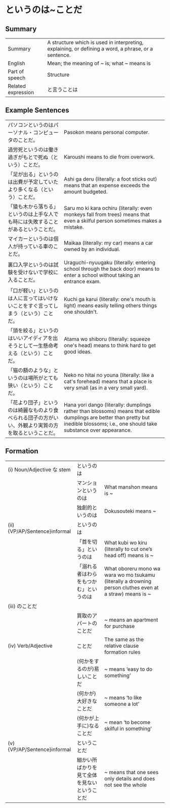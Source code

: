 # というのは~ことだ

## Summary

<table><tr>   <td>Summary</td>   <td>A structure which is used in interpreting, explaining, or defining a word, a phrase, or a sentence.</td></tr><tr>   <td>English</td>   <td>Mean; the meaning of ~ is; what ~ means is</td></tr><tr>   <td>Part of speech</td>   <td>Structure</td></tr><tr>   <td>Related expression</td>   <td>と言うことは</td></tr></table>

## Example Sentences

<table><tr>   <td>パソコンというのはパーソナル・コンピュータのことだ。</td>   <td>Pasokon means personal computer.</td></tr><tr>   <td>過労死というのは働き過ぎがもとで死ぬ（という）ことだ。</td>   <td>Karoushi means to die from overwork.</td></tr><tr>   <td>「足が出る」というのは出費が予定していたより多くなる（という）ことだ。</td>   <td>Ashi ga deru (literally: a foot sticks out) means that an expense exceeds the amount budgeted.</td></tr><tr>   <td>「猿も木から落ちる」というのは上手な人でも時には失敗することがあるということだ。</td>   <td>Saru mo ki kara ochiru (literally: even monkeys fall from trees) means that even a skilful person sometimes makes a mistake.</td></tr><tr>   <td>マイカーというのは個人が持っている車のことだ。</td>   <td>Maikaa (literally: my car) means a car owned by an individual.</td></tr><tr>   <td>裏口入学というのは試験を受けないで学校に入ることだ。</td>   <td>Uraguchi-nyuugaku (literally: entering school through the back door) means to enter a school without taking an entrance exam.</td></tr><tr>   <td>「口が軽い」というのは人に言ってはいけないことをすぐ言ってしまう（という）ことだ。</td>   <td>Kuchi ga karui (literally: one's mouth is light) means easily telling others things one shouldn't.</td></tr><tr>   <td>「頭を絞る」というのはいいアイディアを出そうとして一生懸命考える（という）ことだ。</td>   <td>Atama wo shiboru (literally: squeeze one's head) means to think hard to get good ideas.</td></tr><tr>   <td>「猫の額のような」というのは場所がとても狭い（という）ことだ。</td>   <td>Neko no hitai no youna (literally: like a cat's forehead) means that a place is very small (as in a very small yard).</td></tr><tr>   <td>「花より団子」というのは綺麗なものより食べられる団子の方がいい、外観より実質の方を取るということだ。</td>   <td>Hana yori dango (literally: dumplings rather than blossoms) means that edible dumplings are better than pretty but inedible blossoms; i.e., one should take substance over appearance.</td></tr></table>

## Formation

<table class="table"><tbody><tr class="tr head"><td class="td"><span class="numbers">(i)</span> <span class="bold">Noun/Adjective な stem</span></td><td class="td"><span class="concept">というのは</span></td><td class="td"></td></tr><tr class="tr"><td class="td"></td><td class="td"><span>マンション</span><span class="concept">というのは</span></td><td class="td"><span>What manshon means is ~</span></td></tr><tr class="tr"><td class="td"></td><td class="td"><span>独創的</span><span class="concept">というのは</span></td><td class="td"><span>Dokusouteki means ~</span></td></tr><tr class="tr head"><td class="td"><span class="numbers">(ii)</span> <span class="bold">{VP/AP/Sentence}informal</span></td><td class="td"><span class="concept">というのは</span></td><td class="td"></td></tr><tr class="tr"><td class="td"></td><td class="td"><span>「首を切る」</span><span class="concept">というのは</span></td><td class="td"><span>What kubi wo kiru (literally to cut one’s head off) means is ~</span></td></tr><tr class="tr"><td class="td"></td><td class="td"><span>「溺れる者はわらをもつかむ」</span><span class="concept">というのは</span></td><td class="td"><span>What oboreru mono wa wara wo mo tsukamu (literally a drowning person cluthes even at a straw) means is ~</span></td></tr><tr class="tr head"><td class="td"><span class="numbers">(iii)</span> <span class="bold">のことだ</span></td><td class="td"><span class="concept"></span></td><td class="td"></td></tr><tr class="tr"><td class="td"></td><td class="td"><span>買取のアパート</span><span class="concept">のことだ</span></td><td class="td"><span>~ means an apartment for purchase</span></td></tr><tr class="tr head"><td class="td"><span class="numbers">(iv)</span> <span class="bold">Verb/Adjective</span></td><td class="td"><span class="concept">ことだ</span></td><td class="td"><span>The same as the relative clause formation rules</span></td></tr><tr class="tr"><td class="td"></td><td class="td"><span>(何かをするのが)易しい</span><span class="concept">ことだ</span></td><td class="td"><span>~ means ‘easy to do something’</span></td></tr><tr class="tr"><td class="td"></td><td class="td"><span>(何かが)大好きな</span><span class="concept">ことだ</span></td><td class="td"><span>~ means ‘to like someone a lot’</span></td></tr><tr class="tr"><td class="td"></td><td class="td"><span>(何かが上手に)なる</span><span class="concept">ことだ</span></td><td class="td"><span>~ mean ‘to become skilful in something’</span></td></tr><tr class="tr head"><td class="td"><span class="numbers">(v)</span> <span class="bold">{VP/AP/Sentence}informal</span></td><td class="td"><span class="concept">ということだ</span></td><td class="td"></td></tr><tr class="tr"><td class="td"></td><td class="td"><span>細かい所ばかりを見て全体を見ない</span><span class="concept">ということだ</span></td><td class="td"><span>~ means that one sees only details and does not see the whole</span></td></tr></tbody></table>

